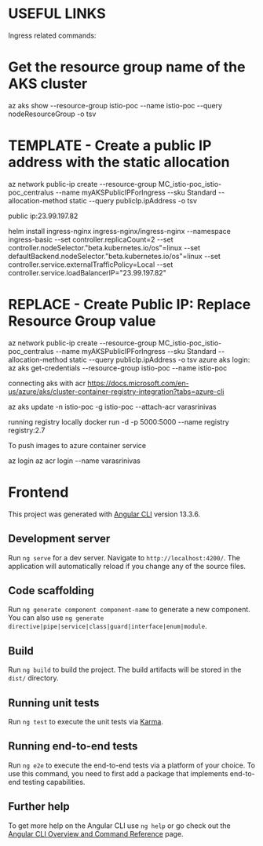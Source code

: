 # USEFUL LINKS
Ingress related commands:

# Get the resource group name of the AKS cluster 
az aks show --resource-group istio-poc --name istio-poc --query nodeResourceGroup -o tsv

# TEMPLATE - Create a public IP address with the static allocation
az network public-ip create --resource-group MC_istio-poc_istio-poc_centralus --name myAKSPublicIPForIngress --sku Standard --allocation-method static --query publicIp.ipAddress -o tsv

public ip:23.99.197.82



helm install ingress-nginx ingress-nginx/ingress-nginx --namespace ingress-basic --set controller.replicaCount=2 --set controller.nodeSelector."beta\.kubernetes\.io/os"=linux --set defaultBackend.nodeSelector."beta\.kubernetes\.io/os"=linux --set controller.service.externalTrafficPolicy=Local --set controller.service.loadBalancerIP="23.99.197.82"


# REPLACE - Create Public IP: Replace Resource Group value
az network public-ip create --resource-group MC_istio-poc_istio-poc_centralus --name myAKSPublicIPForIngress --sku Standard --allocation-method static --query publicIp.ipAddress -o tsv
azure aks login:
az aks get-credentials --resource-group istio-poc --name istio-poc

connecting aks with acr
https://docs.microsoft.com/en-us/azure/aks/cluster-container-registry-integration?tabs=azure-cli

az aks update -n istio-poc -g istio-poc --attach-acr varasrinivas

running registry locally
docker run -d -p 5000:5000 --name registry registry:2.7

To push images to azure container service

az login
az acr login --name varasrinivas

# Frontend

This project was generated with [Angular CLI](https://github.com/angular/angular-cli) version 13.3.6.

## Development server

Run `ng serve` for a dev server. Navigate to `http://localhost:4200/`. The application will automatically reload if you change any of the source files.

## Code scaffolding

Run `ng generate component component-name` to generate a new component. You can also use `ng generate directive|pipe|service|class|guard|interface|enum|module`.

## Build

Run `ng build` to build the project. The build artifacts will be stored in the `dist/` directory.

## Running unit tests

Run `ng test` to execute the unit tests via [Karma](https://karma-runner.github.io).

## Running end-to-end tests

Run `ng e2e` to execute the end-to-end tests via a platform of your choice. To use this command, you need to first add a package that implements end-to-end testing capabilities.

## Further help

To get more help on the Angular CLI use `ng help` or go check out the [Angular CLI Overview and Command Reference](https://angular.io/cli) page.
